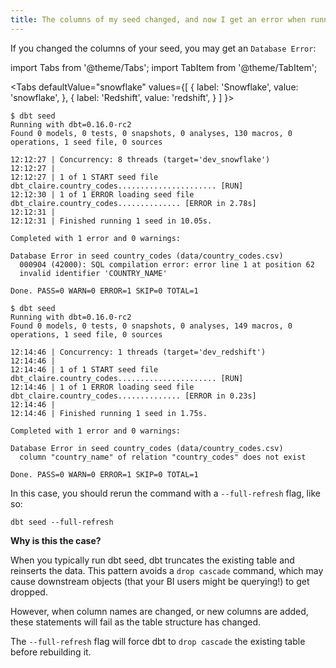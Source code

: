 ```yaml
---
title: The columns of my seed changed, and now I get an error when running `seed`, what do I do?
---
```

If you changed the columns of your seed, you may get an `Database Error`:

import Tabs from '@theme/Tabs';
import TabItem from '@theme/TabItem';

<Tabs
  defaultValue="snowflake"
  values={[
    { label: 'Snowflake', value: 'snowflake', },
    { label: 'Redshift', value: 'redshift', }
  ]
}>
<TabItem value="snowflake">

```
$ dbt seed
Running with dbt=0.16.0-rc2
Found 0 models, 0 tests, 0 snapshots, 0 analyses, 130 macros, 0 operations, 1 seed file, 0 sources

12:12:27 | Concurrency: 8 threads (target='dev_snowflake')
12:12:27 |
12:12:27 | 1 of 1 START seed file dbt_claire.country_codes...................... [RUN]
12:12:30 | 1 of 1 ERROR loading seed file dbt_claire.country_codes.............. [ERROR in 2.78s]
12:12:31 |
12:12:31 | Finished running 1 seed in 10.05s.

Completed with 1 error and 0 warnings:

Database Error in seed country_codes (data/country_codes.csv)
  000904 (42000): SQL compilation error: error line 1 at position 62
  invalid identifier 'COUNTRY_NAME'

Done. PASS=0 WARN=0 ERROR=1 SKIP=0 TOTAL=1

```

</TabItem>
<TabItem value="redshift">

```
$ dbt seed
Running with dbt=0.16.0-rc2
Found 0 models, 0 tests, 0 snapshots, 0 analyses, 149 macros, 0 operations, 1 seed file, 0 sources

12:14:46 | Concurrency: 1 threads (target='dev_redshift')
12:14:46 |
12:14:46 | 1 of 1 START seed file dbt_claire.country_codes...................... [RUN]
12:14:46 | 1 of 1 ERROR loading seed file dbt_claire.country_codes.............. [ERROR in 0.23s]
12:14:46 |
12:14:46 | Finished running 1 seed in 1.75s.

Completed with 1 error and 0 warnings:

Database Error in seed country_codes (data/country_codes.csv)
  column "country_name" of relation "country_codes" does not exist

Done. PASS=0 WARN=0 ERROR=1 SKIP=0 TOTAL=1
```

</TabItem>

</Tabs>

In this case, you should rerun the command with a `--full-refresh` flag, like so:
```
dbt seed --full-refresh
```

**Why is this the case?**

When you typically run dbt seed, dbt truncates the existing table and reinserts the data. This pattern avoids a `drop cascade` command, which may cause downstream objects (that your BI users might be querying!) to get dropped.

However, when column names are changed, or new columns are added, these statements will fail as the table structure has changed.

The `--full-refresh` flag will force dbt to `drop cascade` the existing table before rebuilding it.

